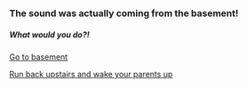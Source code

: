 ### The sound was actually coming from the basement!

##### What would you do?!

[Go to basement](lil-sis.md)

[Run back upstairs and wake your parents up](parents.md)